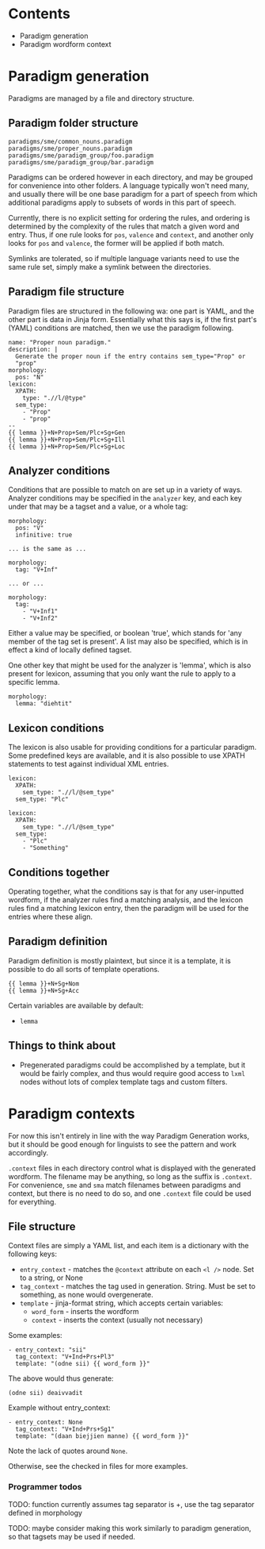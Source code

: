 ﻿# Contents

 * Paradigm generation
 * Paradigm wordform context

# Paradigm generation

Paradigms are managed by a file and directory structure.

## Paradigm folder structure

    paradigms/sme/common_nouns.paradigm
    paradigms/sme/proper_nouns.paradigm
    paradigms/sme/paradigm_group/foo.paradigm
    paradigms/sme/paradigm_group/bar.paradigm

Paradigms can be ordered however in each directory, and may be grouped
for convenience into other folders. A language typically won't need
many, and usually there will be one base paradigm for a part of
speech from which additional paradigms apply to subsets of words in
this part of speech.

Currently, there is no explicit setting for ordering the rules, and ordering is
determined by the complexity of the rules that match a given word and entry.
Thus, if one rule looks for `pos`, `valence` and `context`, and another
only looks for `pos` and `valence`, the former will be applied if both
match.

Symlinks are tolerated, so if multiple language variants need to use the same
rule set, simply make a symlink between the directories.

## Paradigm file structure

Paradigm files are structured in the following wa: one part is YAML, and the
other part is data in Jinja form. Essentially what this says is, if the first
part's (YAML) conditions are matched, then we use the paradigm following.

    name: "Proper noun paradigm."
    description: |
      Generate the proper noun if the entry contains sem_type="Prop" or
      "prop"
    morphology:
      pos: "N"
    lexicon:
      XPATH:
        type: ".//l/@type"
      sem_type: 
        - "Prop"
        - "prop"
    --
    {{ lemma }}+N+Prop+Sem/Plc+Sg+Gen
    {{ lemma }}+N+Prop+Sem/Plc+Sg+Ill
    {{ lemma }}+N+Prop+Sem/Plc+Sg+Loc


## Analyzer conditions

Conditions that are possible to match on are set up in a variety of
ways. Analyzer conditions may be specified in the `analyzer` key,
and each key under that may be a tagset and a value, or a whole tag:

    morphology:
      pos: "V"
      infinitive: true

    ... is the same as ...

    morphology:
      tag: "V+Inf"

    ... or ... 

    morphology:
      tag: 
        - "V+Inf1"
        - "V+Inf2"

Either a value may be specified, or boolean 'true', which stands for
'any member of the tag set is present'. A list may also be specified, 
which is in effect a kind of locally defined tagset.

One other key that might be used for the analyzer is 'lemma', which is
also present for lexicon, assuming that you only want the rule to apply
to a specific lemma.

    morphology:
      lemma: "diehtit"

## Lexicon conditions

The lexicon is also usable for providing conditions for a particular
paradigm. Some predefined keys are available, and it is also possible
to use XPATH statements to test against individual XML entries.

    lexicon:
      XPATH:
        sem_type: ".//l/@sem_type"
      sem_type: "Plc"
      
    lexicon:
      XPATH:
        sem_type: ".//l/@sem_type"
      sem_type: 
        - "Plc"
        - "Something"

## Conditions together

Operating together, what the conditions say is that for any
user-inputted wordform, if the analyzer rules find a matching analysis, 
and the lexicon rules find a matching lexicon entry, then the paradigm
will be used for the entries where these align.

## Paradigm definition

Paradigm definition is mostly plaintext, but since it is a template, it
is possible to do all sorts of template operations.

    {{ lemma }}+N+Sg+Nom
    {{ lemma }}+N+Sg+Acc

Certain variables are available by default:

  - `lemma`

## Things to think about

* Pregenerated paradigms could be accomplished by a template, but it would
  be fairly complex, and thus would require good access to `lxml` nodes
  without lots of complex template tags and custom filters. 

# Paradigm contexts

For now this isn't entirely in line with the way Paradigm Generation
works, but it should be good enough for linguists to see the pattern and
work accordingly.

`.context` files in each directory control what is displayed with the
generated wordform. The filename may be anything, so long as the suffix
is `.context`. For convenience, `sme` and `sma` match filenames between
paradigms and context, but there is no need to do so, and one `.context`
file could be used for everything.

## File structure

Context files are simply a YAML list, and each item is a dictionary
with the following keys:
 
 * `entry_context` - matches the `@context` attribute on each `<l />`
   node. Set to a string, or None
 * `tag_context` - matches the tag used in generation. String. Must be
   set to something, as none would overgenerate.
 * `template` - jinja-format string, which accepts certain variables:
   + `word_form` - inserts the wordform
   + `context` - inserts the context (usually not necessary)

Some examples:

    - entry_context: "sii"
      tag_context: "V+Ind+Prs+Pl3"
      template: "(odne sii) {{ word_form }}"

The above would thus generate:

    (odne sii) deaivvadit

Example without entry_context:

    - entry_context: None
      tag_context: "V+Ind+Prs+Sg1"
      template: "(daan biejjien manne) {{ word_form }}"

Note the lack of quotes around `None`.

Otherwise, see the checked in files for more examples.

### Programmer todos

TODO: function currently assumes tag separator is +, use the tag
separator defined in morphology

TODO: maybe consider making this work similarly to paradigm generation,
so that tagsets may be used if needed.

